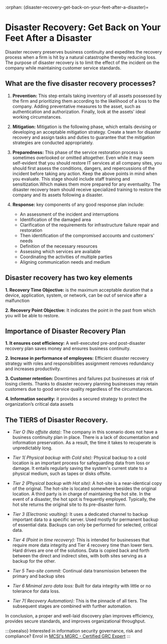 :orphan:
(disaster-recovery-get-back-on-your-feet-after-a-disaster)=

# Disaster Recovery: Get Back on Your Feet After a Disaster

Disaster recovery preserves business continuity and expedites the recovery process when a firm is hit by a natural catastrophe thereby reducing loss. The purpose of disaster recovery is to limit the effect of the incident on the company while maintaining customer service standards.

## What are the five disaster recovery processes?

1. **Prevention:** This step entails taking inventory of all assets possessed by the firm and prioritizing them according to the likelihood of a loss to the company. Adding preventative measures to the asset, such as authentication and authorization. Finally, look at the assets' ideal working circumstances.

2. **Mitigation:** Mitigation is the following phase, which entails devising or developing an acceptable mitigation strategy. Create a team for disaster recovery and assign tasks and duties to guarantee that the mitigation strategies are conducted appropriately.

3. **Preparedness:** This phase of the service restoration process is sometimes overlooked or omitted altogether. Even while it may seem self-evident that you should restore IT services at all company sites, you should first assess the conditions, dangers, and repercussions of the incident before taking
   any action. Keep the above points in mind when you evaluate. This stage should include staff training and sensitization.Which makes them more prepared for any eventuality. The disaster
   recovery team should receive specialized training to restore the company and
   its assets following a disaster.

4. **Response:** key components of any good response plan include:

   - An assessment of the incident and interruptions
   - Identification of the damaged area
   - Clarification of the requirements for infrastructure failure repair and restoration
   - Then identification of the compromised accounts and customers' needs
   - Definition of the necessary resources
   - Assessing which services are available
   - Coordinating the activities of multiple parties
   - Aligning communication needs and medium

## Disaster recovery has two key elements

**1. Recovery Time Objective:** is the maximum acceptable duration that a device, application, system, or network, can be out of service after a malfunction

**2. Recovery Point Objective:** It indicates the point in the past from which you will be able to restore.

## Importance of Disaster Recovery Plan

**1. It ensures cost efficiency:** A well-executed pre-and post-disaster recovery plan saves money and ensures business continuity.

**2. Increase in performance of employees:** Efficient disaster recovery strategy with roles and responsibilities assignment removes redundancy and increases productivity.

**3. Customer retention:** Downtimes and failures put businesses at risk of losing clients. Thanks to disaster recovery planning businesses may retain customers due to good service quality regardless of the circumstances.

**4. Information security:** it provides a secured strategy to protect the organization’s critical data assets

## The TIERS of Disaster Recovery.

- _Tier O (No offsite data):_ The company in this scenario does not have a business continuity plan in place. There is a lack of documentation and information preservation. As a result, the time it takes to recuperate is unpredictably long.

- _Tier 1( Physical backup with Cold site):_ Physical backup to a cold location is an important process for safeguarding data from loss or damage. It entails regularly saving the system's current
  state to a physical medium, such as tapes or disks offsite.

- _Tier 2 (Physical backup with Hot site):_ A hot-site is a near-identical copy of the original. The hot-site is located somewhere besides the original location. A third party is in charge of maintaining the hot site. In the event of a disaster, the hot spot is frequently employed. Typically, the hot site returns the original site to its pre-disaster form.

- _Tier 3 (Electronic vaulting):_ It uses a dedicated channel to backup important data to a specific server. Used mostly for permanent backup of essential data. Backups can only be performed for selected, critical data.

- _Tier 4 (Point in time recovery):_ This is intended for businesses that require more data integrity and Tier 4 recovery time than lower tiers. Hard drives are one of the solutions. Data is copied back and forth between the direct and indirect sites, with both sites serving as a backup for the other.

- _Tier 5 Two-site commit:_ Continual data transmission between the primary and backup sites

- _Tier 6 Minimal zero data loss:_ Built for data integrity with little or no tolerance for data loss.

- _Tier 7( Recovery Automation):_ This is the pinnacle of all tiers. The subsequent stages are combined with further automation.

In conclusion, a proper and well-laid discovery plan improves efficiency, provides secure standards, and improves organizational throughput.

:::{seealso}
Interested in information security governance, risk and compliance? Enrol in [MCSI's MGRC - Certified GRC Expert](https://www.mosse-institute.com/certifications/mgrc-certified-grc-practitioner.html)
:::

